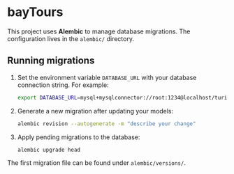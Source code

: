 # bayTours

This project uses **Alembic** to manage database migrations. The
configuration lives in the `alembic/` directory.

## Running migrations

1. Set the environment variable `DATABASE_URL` with your database
   connection string. For example:
   ```bash
   export DATABASE_URL=mysql+mysqlconnector://root:1234@localhost/turismo_db
   ```
2. Generate a new migration after updating your models:
   ```bash
   alembic revision --autogenerate -m "describe your change"
   ```
3. Apply pending migrations to the database:
   ```bash
   alembic upgrade head
   ```

The first migration file can be found under `alembic/versions/`.
